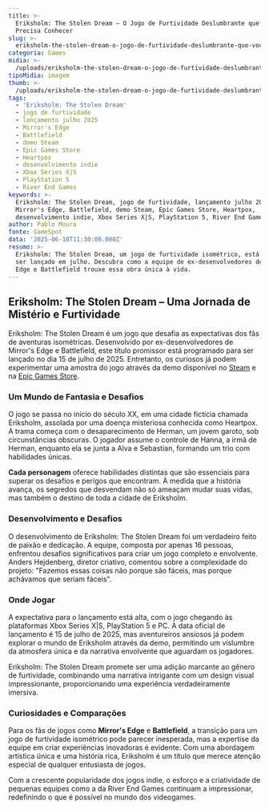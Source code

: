 ```yaml
---
title: >-
  Eriksholm: The Stolen Dream – O Jogo de Furtividade Deslumbrante que Você
  Precisa Conhecer
slug: >-
  eriksholm-the-stolen-dream-o-jogo-de-furtividade-deslumbrante-que-voc-precisa-conhecer
categoria: Games
midia: >-
  /uploads/eriksholm-the-stolen-dream-o-jogo-de-furtividade-deslumbrante-que-voc-precisa-conhecer-thumb.jpg
tipoMidia: imagem
thumb: >-
  /uploads/eriksholm-the-stolen-dream-o-jogo-de-furtividade-deslumbrante-que-voc-precisa-conhecer-thumb.jpg
tags:
  - 'Eriksholm: The Stolen Dream'
  - jogo de furtividade
  - lançamento julho 2025
  - Mirror's Edge
  - Battlefield
  - demo Steam
  - Epic Games Store
  - Heartpox
  - desenvolvimento indie
  - Xbox Series X|S
  - PlayStation 5
  - River End Games
keywords: >-
  Eriksholm: The Stolen Dream, jogo de furtividade, lançamento julho 2025,
  Mirror's Edge, Battlefield, demo Steam, Epic Games Store, Heartpox,
  desenvolvimento indie, Xbox Series X|S, PlayStation 5, River End Games
author: Pablo Moura
fonte: GameSpot
data: '2025-06-10T11:30:00.000Z'
resumo: >-
  Eriksholm: The Stolen Dream, um jogo de furtividade isométrico, está prestes a
  ser lançado em julho. Descubra como a equipe de ex-desenvolvedores de Mirror's
  Edge e Battlefield trouxe essa obra única à vida.
---
```


## Eriksholm: The Stolen Dream – Uma Jornada de Mistério e Furtividade

Eriksholm: The Stolen Dream é um jogo que desafia as expectativas dos fãs de aventuras isométricas. Desenvolvido por ex-desenvolvedores de Mirror's Edge e Battlefield, este título promissor está programado para ser lançado no dia 15 de julho de 2025. Entretanto, os curiosos já podem experimentar uma amostra do jogo através da demo disponível no [Steam](https://store.steampowered.com/app/2377280/Eriksholm_The_Stolen_Dream/) e na [Epic Games Store](https://store.epicgames.com/en-US/p/eriksholm-the-stolen-dream-c90ad9).

### Um Mundo de Fantasia e Desafios

O jogo se passa no início do século XX, em uma cidade fictícia chamada Eriksholm, assolada por uma doença misteriosa conhecida como Heartpox. A trama começa com o desaparecimento de Herman, um jovem garoto, sob circunstâncias obscuras. O jogador assume o controle de Hanna, a irmã de Herman, enquanto ela se junta a Alva e Sebastian, formando um trio com habilidades únicas.

**Cada personagem** oferece habilidades distintas que são essenciais para superar os desafios e perigos que encontram. À medida que a história avança, os segredos que desvendam não só ameaçam mudar suas vidas, mas também o destino de toda a cidade de Eriksholm.

### Desenvolvimento e Desafios

O desenvolvimento de Eriksholm: The Stolen Dream foi um verdadeiro feito de paixão e dedicação. A equipe, composta por apenas 16 pessoas, enfrentou desafios significativos para criar um jogo completo e envolvente. Anders Hejdenberg, diretor criativo, comentou sobre a complexidade do projeto: "Fazemos essas coisas não porque são fáceis, mas porque achávamos que seriam fáceis".

### Onde Jogar

A expectativa para o lançamento está alta, com o jogo chegando às plataformas Xbox Series X|S, PlayStation 5 e PC. A data oficial de lançamento é 15 de julho de 2025, mas aventureiros ansiosos já podem explorar o mundo de Eriksholm através da demo, permitindo um vislumbre da atmosfera única e da narrativa envolvente que aguardam os jogadores.

Eriksholm: The Stolen Dream promete ser uma adição marcante ao gênero de furtividade, combinando uma narrativa intrigante com um design visual impressionante, proporcionando uma experiência verdadeiramente imersiva.

### Curiosidades e Comparações

Para os fãs de jogos como **Mirror's Edge** e **Battlefield**, a transição para um jogo de furtividade isométrico pode parecer inesperada, mas a expertise da equipe em criar experiências inovadoras é evidente. Com uma abordagem artística única e uma história rica, Eriksholm é um título que merece atenção especial de qualquer entusiasta de jogos.

Com a crescente popularidade dos jogos indie, o esforço e a criatividade de pequenas equipes como a da River End Games continuam a impressionar, redefinindo o que é possível no mundo dos videogames.

